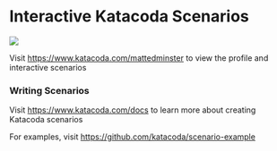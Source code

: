# Interactive Katacoda Scenarios

[![](http://shields.katacoda.com/katacoda/mattedminster/count.svg)](https://www.katacoda.com/mattedminster "Get your profile on Katacoda.com")

Visit https://www.katacoda.com/mattedminster to view the profile and interactive scenarios

### Writing Scenarios
Visit https://www.katacoda.com/docs to learn more about creating Katacoda scenarios

For examples, visit https://github.com/katacoda/scenario-example
